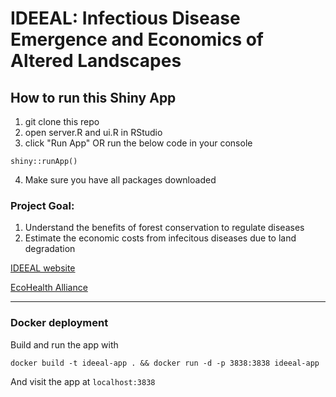 # IDEEAL: Infectious Disease Emergence and Economics of Altered Landscapes

## How to run this Shiny App
1. git clone this repo
2. open server.R and ui.R in RStudio
3. click "Run App" OR run the below code in your console
```{r}
shiny::runApp()
```
4. Make sure you have all packages downloaded

### Project Goal:
1. Understand the benefits of forest conservation to regulate diseases
2. Estimate the economic costs from infecitous diseases due to land degradation

[IDEEAL website](https://www.ecohealthalliance.org/program/ideeal)

[EcoHealth Alliance](https://ecohealthalliance.org)

---

### Docker deployment

Build and run the app with

    docker build -t ideeal-app . && docker run -d -p 3838:3838 ideeal-app

And visit the app at `localhost:3838`